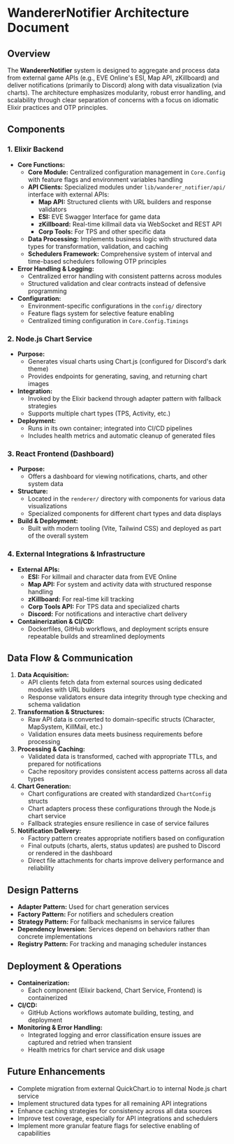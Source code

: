 # WandererNotifier Architecture Document

## Overview

The **WandererNotifier** system is designed to aggregate and process data from external game APIs (e.g., EVE Online's ESI, Map API, zKillboard) and deliver notifications (primarily to Discord) along with data visualization (via charts). The architecture emphasizes modularity, robust error handling, and scalability through clear separation of concerns with a focus on idiomatic Elixir practices and OTP principles.

## Components

### 1. Elixir Backend
- **Core Functions:**  
  - **Core Module:** Centralized configuration management in `Core.Config` with feature flags and environment variables handling
  - **API Clients:** Specialized modules under `lib/wanderer_notifier/api/` interface with external APIs:
    - **Map API:** Structured clients with URL builders and response validators
    - **ESI:** EVE Swagger Interface for game data
    - **zKillboard:** Real-time killmail data via WebSocket and REST API
    - **Corp Tools:** For TPS and other specific data
  - **Data Processing:** Implements business logic with structured data types for transformation, validation, and caching
  - **Schedulers Framework:** Comprehensive system of interval and time-based schedulers following OTP principles
- **Error Handling & Logging:**  
  - Centralized error handling with consistent patterns across modules
  - Structured validation and clear contracts instead of defensive programming
- **Configuration:**  
  - Environment-specific configurations in the `config/` directory
  - Feature flags system for selective feature enabling
  - Centralized timing configuration in `Core.Config.Timings`

### 2. Node.js Chart Service
- **Purpose:**  
  - Generates visual charts using Chart.js (configured for Discord's dark theme)
  - Provides endpoints for generating, saving, and returning chart images
- **Integration:**  
  - Invoked by the Elixir backend through adapter pattern with fallback strategies
  - Supports multiple chart types (TPS, Activity, etc.)
- **Deployment:**  
  - Runs in its own container; integrated into CI/CD pipelines
  - Includes health metrics and automatic cleanup of generated files

### 3. React Frontend (Dashboard)
- **Purpose:**  
  - Offers a dashboard for viewing notifications, charts, and other system data
- **Structure:**  
  - Located in the `renderer/` directory with components for various data visualizations
  - Specialized components for different chart types and data displays
- **Build & Deployment:**  
  - Built with modern tooling (Vite, Tailwind CSS) and deployed as part of the overall system

### 4. External Integrations & Infrastructure
- **External APIs:**  
  - **ESI:** For killmail and character data from EVE Online
  - **Map API:** For system and activity data with structured response handling
  - **zKillboard:** For real-time kill tracking
  - **Corp Tools API:** For TPS data and specialized charts
  - **Discord:** For notifications and interactive chart delivery
- **Containerization & CI/CD:**  
  - Dockerfiles, GitHub workflows, and deployment scripts ensure repeatable builds and streamlined deployments

## Data Flow & Communication

1. **Data Acquisition:**  
   - API clients fetch data from external sources using dedicated modules with URL builders
   - Response validators ensure data integrity through type checking and schema validation
2. **Transformation & Structures:**
   - Raw API data is converted to domain-specific structs (Character, MapSystem, KillMail, etc.)
   - Validation ensures data meets business requirements before processing
3. **Processing & Caching:**  
   - Validated data is transformed, cached with appropriate TTLs, and prepared for notifications
   - Cache repository provides consistent access patterns across all data types
4. **Chart Generation:**  
   - Chart configurations are created with standardized `ChartConfig` structs
   - Chart adapters process these configurations through the Node.js chart service
   - Fallback strategies ensure resilience in case of service failures
5. **Notification Delivery:**  
   - Factory pattern creates appropriate notifiers based on configuration
   - Final outputs (charts, alerts, status updates) are pushed to Discord or rendered in the dashboard
   - Direct file attachments for charts improve delivery performance and reliability

## Design Patterns

- **Adapter Pattern:** Used for chart generation services
- **Factory Pattern:** For notifiers and schedulers creation
- **Strategy Pattern:** For fallback mechanisms in service failures
- **Dependency Inversion:** Services depend on behaviors rather than concrete implementations
- **Registry Pattern:** For tracking and managing scheduler instances

## Deployment & Operations

- **Containerization:**  
  - Each component (Elixir backend, Chart Service, Frontend) is containerized
- **CI/CD:**  
  - GitHub Actions workflows automate building, testing, and deployment
- **Monitoring & Error Handling:**  
  - Integrated logging and error classification ensure issues are captured and retried when transient
  - Health metrics for chart service and disk usage

## Future Enhancements

- Complete migration from external QuickChart.io to internal Node.js chart service
- Implement structured data types for all remaining API integrations
- Enhance caching strategies for consistency across all data sources
- Improve test coverage, especially for API integrations and schedulers
- Implement more granular feature flags for selective enabling of capabilities